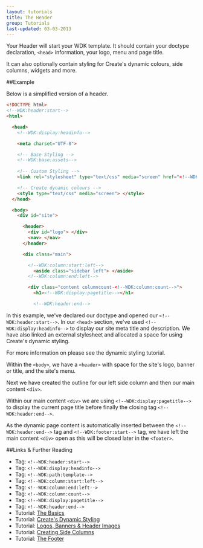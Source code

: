 ```yaml
---
layout: tutorials
title: The Header
group: Tutorials
last-updated: 03-03-2013
---
```



Your Header will start your WDK template. It should contain your doctype declaration, `<head>` information, your logo, menu and page title. 

It can also optionally contain styling for Create's dynamic colours, side columns, widgets and more.

##Example

Below is a simplified version of a header.

```html
<!DOCTYPE html>
<!--WDK:header:start-->
<html>

  <head>
    <!--WDK:display:headinfo-->

    <meta charset="UTF-8">

    <!-- Base Styling -->
    <!--WDK:base:assets-->
    
    <!-- Custom Styling -->
    <link rel="stylesheet" type="text/css" media="screen" href="<!--WDK:path:template-->style.css" />

    <!-- Create dynamic colours -->
    <style type="text/css" media="screen"> </style>
  </head>

  <body>
    <div id="site">

      <header>
        <div id="logo"> </div>
        <nav> </nav>
      </header>

      <div class="main">

        <!--WDK:column:start:left-->
          <aside class="sidebar left"> </aside>
        <!--WDK:column:end:left-->

        <div class="content columncount-<!--WDK:column:count-->">
          <h1><!--WDK:display:pagetitle--></h1>

          <!--WDK:header:end-->
```

In this example, we've declared our doctype and opened our `<!--WDK:header:start-->`. In our `<head>` section, we've used `<!--WDK:display:headinfo-->` to display our site meta title and description. We have also linked an external stylesheet and allocated a space for using Create's dynamic styling.

For more information on please see the dynamic styling tutorial.

Within the `<body>`, we have a `<header>` with space for the site's logo, banner or title, and the site's menu.

Next we have created the outline for our left side column and then our main content `<div>`. 

Within our main content `<div>` we are using `<!--WDK:display:pagetitle-->` to display the current page title before finally the closing tag `<!--WDK:header:end-->`.

As the dynamic page content is automatically inserted between the `<!--WDK:header:end-->` tag and `<!--WDK:footer:start-->` tag, we have left the main content `<div>` open as this will be closed later in the `<footer>`.

##Links & Further Reading

- Tag: `<!--WDK:header:start-->`
- Tag: `<!--WDK:display:headinfo-->`
- Tag: `<!--WDK:path:template-->`
- Tag: `<!--WDK:column:start:left-->`
- Tag: `<!--WDK:column:end:left-->`
- Tag: `<!--WDK:column:count-->`
- Tag: `<!--WDK:display:pagetitle-->`
- Tag: `<!--WDK:header:end-->`
- Tutorial: [The Basics](07the-basics.html)
- Tutorial: [Create's Dynamic Styling](05dynamic-styling.html)
- Tutorial: [Logos, Banners & Header Images](/pages/glossary/08header-images/01header-image.html)
- Tutorial: [Creating Side Columns](/pages/glossary/03side-columns/01id.html)
- Tutorial: [The Footer](09the-footer.html)